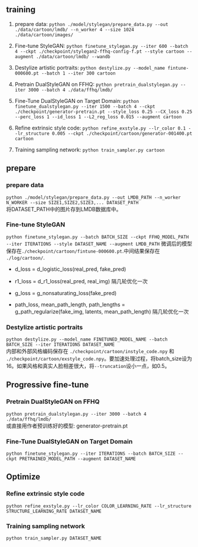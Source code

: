## training
1. prepare data: `python ./model/stylegan/prepare_data.py --out ./data/cartoon/lmdb/ --n_worker 4 --size 1024 ./data/cartoon/images/`
2. Fine-tune StyleGAN: `python finetune_stylegan.py --iter 600 --batch 4 --ckpt ./checkpoint/stylegan2-ffhq-config-f.pt --style cartoon --augment ./data/cartoon/lmdb/ --wandb`
3. Destylize artistic portraits: `python destylize.py --model_name fintune-000600.pt --batch 1 --iter 300 cartoon`

1. Pretrain DualStyleGAN on FFHQ: `python pretrain_dualstylegan.py --iter 3000 --batch 4 ./data/ffhq/lmdb/`
2. Fine-Tune DualStyleGAN on Target Domain: `python finetune_dualstylegan.py --iter 1500 --batch 4 --ckpt ./checkpoint/generator-pretrain.pt --style_loss 0.25 --CX_loss 0.25 --perc_loss 1 --id_loss 1 --L2_reg_loss 0.015 --augment cartoon`

1. Refine extrinsic style code: `python refine_exstyle.py --lr_color 0.1 --lr_structure 0.005 --ckpt ./checkpoint/cartoon/generator-001400.pt cartoon`
2. Training sampling network: `python train_sampler.py cartoon`

## prepare
### prepare data
`python ./model/stylegan/prepare_data.py --out LMDB_PATH --n_worker N_WORKER --size SIZE1,SIZE2,SIZE3,... DATASET_PATH`  
将DATASET_PATH中的图片存到LMDB数据库中。

### Fine-tune StyleGAN
`python finetune_stylegan.py --batch BATCH_SIZE --ckpt FFHQ_MODEL_PATH --iter ITERATIONS --style DATASET_NAME --augment LMDB_PATH`
微调后的模型保存在`./checkpoint/cartoon/fintune-000600.pt`.中间结果保存在 `./log/cartoon/`.

- d_loss = d_logistic_loss(real_pred, fake_pred)
- r1_loss = d_r1_loss(real_pred, real_img) 隔几轮优化一次

- g_loss = g_nonsaturating_loss(fake_pred)
- path_loss, mean_path_length, path_lengths = g_path_regularize(fake_img, latents, mean_path_length) 隔几轮优化一次

### Destylize artistic portraits
`python destylize.py --model_name FINETUNED_MODEL_NAME --batch BATCH_SIZE --iter ITERATIONS DATASET_NAME`  
内部和外部风格编码保存在 `./checkpoint/cartoon/instyle_code.npy` 和 `./checkpoint/cartoon/exstyle_code.npy`。要加速处理过程，将batch_size设为16。如果风格和真实人脸相差很大，将`--truncation`设小一点，如0.5。

## Progressive fine-tune
### Pretrain DualStyleGAN on FFHQ
`python pretrain_dualstylegan.py --iter 3000 --batch 4 ./data/ffhq/lmdb/`  
或直接用作者预训练好的模型: generator-pretrain.pt 

### Fine-Tune DualStyleGAN on Target Domain
`python finetune_stylegan.py --iter ITERATIONS --batch BATCH_SIZE --ckpt PRETRAINED_MODEL_PATH --augment DATASET_NAME`  

## Optimize
### Refine extrinsic style code
`python refine_exstyle.py --lr_color COLOR_LEARNING_RATE --lr_structure STRUCTURE_LEARNING_RATE DATASET_NAME`

### Training sampling network
`python train_sampler.py DATASET_NAME`